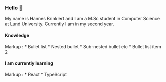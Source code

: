 ### Hello 👋

My name is Hannes Brinklert and I am a M.Sc student in Computer Science at Lund University. Currently I am in my second year.

#### Knowledge
 Markup : * Bullet list
              * Nested bullet
                  * Sub-nested bullet etc
          * Bullet list item 2
 
#### I am currently learning
Markup : * React
         * TypeScript
  

<!--
**hannesbrinklert/hannesbrinklert** is a ✨ _special_ ✨ repository because its `README.md` (this file) appears on your GitHub profile.

Here are some ideas to get you started:

- 🔭 I’m currently working on ...
- 🌱 I’m currently learning ...
- 👯 I’m looking to collaborate on ...
- 🤔 I’m looking for help with ...
- 💬 Ask me about ...
- 📫 How to reach me: ...
- 😄 Pronouns: ...
- ⚡ Fun fact: ...
-->
